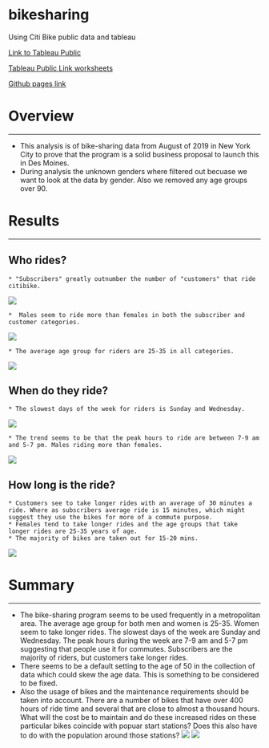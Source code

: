 # bikesharing
Using Citi Bike public data and tableau

[Link to Tableau Public](https://public.tableau.com/app/profile/colleen8475)

[Tableau Public Link worksheets](https://public.tableau.com/app/profile/colleen8475/viz/Citibike_tableauchallenge/UserTripsbyGenderbyWeekday)

[Github pages link](https://collaff2.github.io/bikesharing/)


# Overview
----------------
 * This analysis is of bike-sharing data  from August of 2019 in New York City to prove that the program is a solid business proposal to launch this in Des Moines.
 * During analysis the unknown genders where filtered out becuase we want to look at the data by gender. Also we removed any age groups over 90.


# Results
------------------


## Who rides?
    * "Subscribers" greatly outnumber the number of "customers" that ride citibike.
  ![](Images/Trips%20by%20Usertype.png)
  
    *  Males seem to ride more than females in both the subscriber and customer categories.
  ![](Images/Trips%20by%20gender.png)

    * The average age group for riders are 25-35 in all categories.
  ![](Images/riders%20by%20age.png)

## When do they ride?
    * The slowest days of the week for riders is Sunday and Wednesday.
  ![](Images/Rides%20by%20weekday.png)

    * The trend seems to be that the peak hours to ride are between 7-9 am and 5-7 pm. Males riding more than females.
  ![](Images/Trips%20by%20gender.png)

## How long is the ride?
    * Customers see to take longer rides with an average of 30 minutes a ride. Where as subscribers average ride is 15 minutes, which might suggest they use the bikes for more of a commute purpose.
    * Females tend to take longer rides and the age groups that take longer rides are 25-35 years of age.
    * The majority of bikes are taken out for 15-20 mins.
  ![](Images/How%20long%20is%20the%20ride.png)


 # Summary
 ---------------------- 
   * The bike-sharing program seems to be used frequently in a metropolitan area. The average age group for both men and women is 25-35. Women seem to take longer rides. The slowest days of the week are Sunday and Wednesday. The peak hours during the week are 7-9 am and 5-7 pm suggesting that people use it for commutes. Subscribers are the majority of riders, but customers take longer rides.
   * There seems to be a default setting to the age of 50 in the collection of data which could skew the age data. This is something to be considered to be fixed.
   * Also  the usage of bikes and the maintenance requirements should be taken into account. There are a number of bikes that have over 400 hours of ride time and several that are close to almost a thousand hours. What will the cost be to maintain and do these increased rides on these particular bikes coincide with popuar start stations? Does this also have to do with the population around those stations?
   ![](Images/Bike%20Maintenance.png)
   ![](Images/Top%2010%20stations.png)
